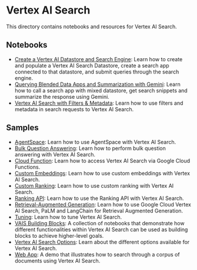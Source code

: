 # Vertex AI Search

This directory contains notebooks and resources for Vertex AI Search.

## Notebooks

- [Create a Vertex AI Datastore and Search Engine](create_datastore_and_search.ipynb): Learn how to create and populate a Vertex AI Search Datastore, create a search app connected to that datastore, and submit queries through the search engine.
- [Querying Blended Data Apps and Summarization with Gemini](search_data_blending_with_gemini_summarization.ipynb): Learn how to call a search app with mixed datastore, get search snippets and summarize the response using Gemini.
- [Vertex AI Search with Filters & Metadata](search_filters_metadata.ipynb): Learn how to use filters and metadata in search requests to Vertex AI Search.

## Samples

- [AgentSpace](agentspace/): Learn how to use AgentSpace with Vertex AI Search.
- [Bulk Question Answering](bulk-question-answering/): Learn how to perform bulk question answering with Vertex AI Search.
- [Cloud Function](cloud-function/): Learn how to access Vertex AI Search via Google Cloud Functions.
- [Custom Embeddings](custom-embeddings/): Learn how to use custom embeddings with Vertex AI Search.
- [Custom Ranking](custom-ranking/): Learn how to use custom ranking with Vertex AI Search.
- [Ranking API](ranking-api/): Learn how to use the Ranking API with Vertex AI Search.
- [Retrieval-Augmented Generation](retrieval-augmented-generation/): Learn how to use Google Cloud Vertex AI Search, PaLM and LangChain for Retrieval Augmented Generation.
- [Tuning](tuning/): Learn how to tune Vertex AI Search.
- [VAIS Building Blocks](vais-building-blocks/): A collection of notebooks that demonstrate how different functionalities within Vertex AI Search can be used as building blocks to achieve higher-level goals.
- [Vertex AI Search Options](vertexai-search-options/): Learn about the different options available for Vertex AI Search.
- [Web App](web-app/): A demo that illustrates how to search through a corpus of documents using Vertex AI Search.
